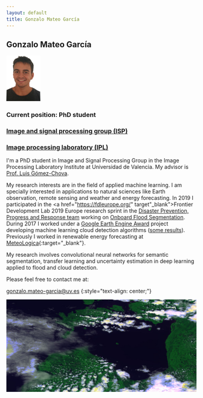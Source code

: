 ```yaml
---
layout: default
title: Gonzalo Mateo García
---
```


<!-- <img id="ico" src="icons/android-icon-192x192.png" height="120" width="200"/> -->

## Gonzalo Mateo García

<img id="foto" src="imgs/yo_sin_background_cv.png" height="120" width="90"/>

### Current position: PhD student

### <a href="http://isp.uv.es" target="_blank">Image and signal processing group (ISP)</a>

### <a href="http://ipl.uv.es" target="_blank">Image processing laboratory (IPL)</a>

I'm a PhD student in Image and Signal Processing Group in the Image Processing Laboratory Institute at Universidad de Valencia. My advisor is <a href="http://www.uv.es/chovago/" target="_blank">Prof. Luis Gómez-Chova</a>.

My research interests are in the field of applied machine learning. I am specially interested in applications to natural sciences like Earth observation, remote sensing and weather and energy forecasting. In 2019 I participated in the <a href="https://fdleurope.org/" target"_blank">Frontier Development Lab 2019 Europe</a> research sprint in the <a href="https://fdleurope.org/all/2019/8/14/fdl-europe-2019-disaster-prevention-progress-amp-response-floods-team" target="_blank"> Disaster Prevention, Progress and Response team</a> working on <a href="https://arxiv.org/abs/1910.03019" target="_blank">Onboard Flood Segmentation</a>. During 2017 I worked under a <a href="https://research.google.com/research-outreach.html#/research-outreach/faculty-engagement/earth-engine-research-awards" target="_blank">Google Earth Engine Award</a> project developing machine learning cloud detection algorithms (<a href="http://isp.uv.es/projects/cdc/GEE_cloud_detection_results.html" target="_blank">some results</a>). Previously I worked in renewable energy forecasting at [MeteoLogica](http://meteologica.com){:target="_blank"}.

My research involves convolutional neural networks for semantic segmentation, transfer learning and uncertainty estimation in deep learning applied to flood and cloud detection.

Please feel free to contact me at:

[gonzalo.mateo-garcia@uv.es](mailto:gonzalo.mateo-garcia@uv.es)
{:style="text-align: center;"}

 <img id="banner" src="imgs/banner.jpg"/>
